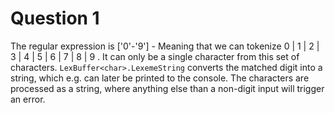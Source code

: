 # Question 1
The regular expression is ['0'-'9'] - Meaning that we can tokenize 0 | 1 | 2 | 3 | 4 | 5 | 6 | 7 | 8 | 9 . It can only be a single character from this set of characters. ```LexBuffer<char>.LexemeString``` converts the matched digit into a string, which e.g. can later be printed to the console. The characters are processed as a string, where anything else than a non-digit input will trigger an error. 

